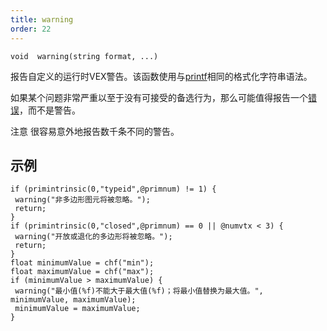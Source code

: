 ```yaml
---
title: warning
order: 22
---
```

`void  warning(string format, ...)`

报告自定义的运行时VEX警告。该函数使用与[printf](./printf "将值打印到启动VEX程序的控制台。")相同的格式化字符串语法。

如果某个问题非常严重以至于没有可接受的备选行为，那么可能值得报告一个[错误](./error "报告自定义的运行时VEX错误。")，而不是警告。

注意
很容易意外地报告数千条不同的警告。

## 示例

```vex
if (primintrinsic(0,"typeid",@primnum) != 1) {
 warning("非多边形图元将被忽略。");
 return;
}
if (primintrinsic(0,"closed",@primnum) == 0 || @numvtx < 3) {
 warning("开放或退化的多边形将被忽略。");
 return;
}
float minimumValue = chf("min");
float maximumValue = chf("max");
if (minimumValue > maximumValue) {
 warning("最小值(%f)不能大于最大值(%f)；将最小值替换为最大值。", minimumValue, maximumValue);
 minimumValue = maximumValue;
}

```
